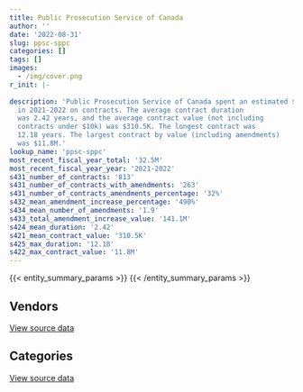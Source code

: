 ```yaml
---
title: Public Prosecution Service of Canada
author: ''
date: '2022-08-31'
slug: ppsc-sppc
categories: []
tags: []
images:
  - /img/cover.png
r_init: |-
  
description: 'Public Prosecution Service of Canada spent an estimated $32.5M
  in 2021-2022 on contracts. The average contract duration
  was 2.42 years, and the average contract value (not including
  contracts under $10k) was $310.5K. The longest contract was
  12.18 years. The largest contract by value (including amendments)
  was $11.8M.'
lookup_name: 'ppsc-sppc'
most_recent_fiscal_year_total: '32.5M'
most_recent_fiscal_year_year: '2021-2022'
s431_number_of_contracts: '813'
s431_number_of_contracts_with_amendments: '263'
s431_number_of_contracts_amendments_percentage: '32%'
s432_mean_amendment_increase_percentage: '490%'
s434_mean_number_of_amendments: '1.9'
s433_total_amendment_increase_value: '141.1M'
s424_mean_duration: '2.42'
s421_mean_contract_value: '310.5K'
s425_max_duration: '12.18'
s422_max_contract_value: '11.8M'
---
```


<script src="/rmarkdown-libs/htmlwidgets/htmlwidgets.js"></script>
<link href="/rmarkdown-libs/datatables-css/datatables-crosstalk.css" rel="stylesheet" />
<script src="/rmarkdown-libs/datatables-binding/datatables.js"></script>
<script src="/rmarkdown-libs/jquery/jquery-3.6.0.min.js"></script>
<link href="/rmarkdown-libs/dt-core-bootstrap/css/dataTables.bootstrap.min.css" rel="stylesheet" />
<link href="/rmarkdown-libs/dt-core-bootstrap/css/dataTables.bootstrap.extra.css" rel="stylesheet" />
<script src="/rmarkdown-libs/dt-core-bootstrap/js/jquery.dataTables.min.js"></script>
<script src="/rmarkdown-libs/dt-core-bootstrap/js/dataTables.bootstrap.min.js"></script>
<link href="/rmarkdown-libs/crosstalk/css/crosstalk.min.css" rel="stylesheet" />
<script src="/rmarkdown-libs/crosstalk/js/crosstalk.min.js"></script>
<script src="/rmarkdown-libs/htmlwidgets/htmlwidgets.js"></script>
<link href="/rmarkdown-libs/datatables-css/datatables-crosstalk.css" rel="stylesheet" />
<script src="/rmarkdown-libs/datatables-binding/datatables.js"></script>
<script src="/rmarkdown-libs/jquery/jquery-3.6.0.min.js"></script>
<link href="/rmarkdown-libs/dt-core-bootstrap/css/dataTables.bootstrap.min.css" rel="stylesheet" />
<link href="/rmarkdown-libs/dt-core-bootstrap/css/dataTables.bootstrap.extra.css" rel="stylesheet" />
<script src="/rmarkdown-libs/dt-core-bootstrap/js/jquery.dataTables.min.js"></script>
<script src="/rmarkdown-libs/dt-core-bootstrap/js/dataTables.bootstrap.min.js"></script>
<link href="/rmarkdown-libs/crosstalk/css/crosstalk.min.css" rel="stylesheet" />
<script src="/rmarkdown-libs/crosstalk/js/crosstalk.min.js"></script>

{{< entity_summary_params >}}
{{< /entity_summary_params >}}

## Vendors

<div id="htmlwidget-1" style="width:100%;height:auto;" class="datatables html-widget"></div>
<script type="application/json" data-for="htmlwidget-1">{"x":{"style":"bootstrap","filter":"none","vertical":false,"data":[["<a href=\"/vendors/advanced_business_interiors/\">Advanced Business Interiors<\/a>","<a href=\"/vendors/advanced_chippewa_technologies/\">Advanced Chippewa Technologies<\/a>","<a href=\"/vendors/altis_human_resources/\">Altis Human Resources<\/a>","<a href=\"/vendors/avi_spl_canada/\">AVI SPL Canada<\/a>","<a href=\"/vendors/bell_canada/\">Bell Canada<\/a>","<a href=\"/vendors/brookfield_asset_management/\">Brookfield Asset Management<\/a>","<a href=\"/vendors/cache_computer_consulting/\">Cache Computer Consulting<\/a>","<a href=\"/vendors/calian/\">Calian<\/a>","<a href=\"/vendors/canadian_corps_of_commissionaires/\">Canadian Corps of Commissionaires<\/a>","<a href=\"/vendors/carahsoft_technology/\">Carahsoft Technology<\/a>","<a href=\"/vendors/carswell/\">Carswell<\/a>","<a href=\"/vendors/cbci_telecom/\">CBCI Telecom<\/a>","<a href=\"/vendors/cdw_canada/\">CDW Canada<\/a>","<a href=\"/vendors/cgi/\">CGI<\/a>","<a href=\"/vendors/cision_canada/\">Cision Canada<\/a>","<a href=\"/vendors/csdc_systems/\">CSDC Systems<\/a>","<a href=\"/vendors/donna_cona/\">Donna Cona<\/a>","<a href=\"/vendors/dynamic_personnel_consultants/\">Dynamic Personnel Consultants<\/a>","<a href=\"/vendors/eberhard_von_huene_associates/\">Eberhard Von Huene Associates<\/a>","<a href=\"/vendors/ernst_young/\">Ernst Young<\/a>","<a href=\"/vendors/excel_human_resources/\">Excel Human Resources<\/a>","<a href=\"/vendors/fca_canada/\">FCA Canada<\/a>","<a href=\"/vendors/gartner/\">Gartner<\/a>","<a href=\"/vendors/global_knowledge/\">Global Knowledge<\/a>","<a href=\"/vendors/global_upholstery/\">Global Upholstery<\/a>","<a href=\"/vendors/hewlett_packard/\">Hewlett Packard<\/a>","<a href=\"/vendors/hypertec/\">Hypertec<\/a>","<a href=\"/vendors/ibm_canada/\">IBM Canada<\/a>","<a href=\"/vendors/ifathom/\">iFathom<\/a>","<a href=\"/vendors/integra_networks/\">Integra Networks<\/a>","<a href=\"/vendors/iron_mountain/\">Iron Mountain<\/a>","<a href=\"/vendors/j_m_ledressay_associates/\">J M Ledressay Associates<\/a>","<a href=\"/vendors/konica_minolta_business_solutions/\">Konica Minolta Business Solutions<\/a>","<a href=\"/vendors/language_research_development_group/\">Language Research Development Group<\/a>","<a href=\"/vendors/leo_pisces_services_group/\">Leo Pisces Services Group<\/a>","<a href=\"/vendors/lexisnexis_canada/\">LexisNexis Canada<\/a>","<a href=\"/vendors/like_10/\">Like 10<\/a>","<a href=\"/vendors/makwa_resourcing/\">Makwa Resourcing<\/a>","<a href=\"/vendors/mindwire_systems/\">Mindwire Systems<\/a>","<a href=\"/vendors/mtc_law/\">MTC Law<\/a>","<a href=\"/vendors/nattiq/\">NATTIQ<\/a>","<a href=\"/vendors/nisha_techonologies/\">Nisha Techonologies<\/a>","<a href=\"/vendors/northern_micro/\">Northern Micro<\/a>","<a href=\"/vendors/orangutech/\">Orangutech<\/a>","<a href=\"/vendors/panasonic/\">Panasonic<\/a>","<a href=\"/vendors/pattison_sign_group/\">Pattison Sign Group<\/a>","<a href=\"/vendors/printers_plus/\">Printers Plus<\/a>","<a href=\"/vendors/qmr/\">QMR<\/a>","<a href=\"/vendors/quintet_consulting/\">Quintet Consulting<\/a>","<a href=\"/vendors/raymond_chabot_grant_thornton/\">Raymond Chabot Grant Thornton<\/a>","<a href=\"/vendors/ricoh/\">Ricoh<\/a>","<a href=\"/vendors/samson_associes/\">Samson Associes<\/a>","<a href=\"/vendors/sierra_systems_group/\">Sierra Systems Group<\/a>","<a href=\"/vendors/skillsoft_canada/\">Skillsoft Canada<\/a>","<a href=\"/vendors/softchoice/\">Softchoice<\/a>","<a href=\"/vendors/systemscope/\">Systemscope<\/a>","<a href=\"/vendors/teknion/\">Teknion<\/a>","<a href=\"/vendors/teksystems_canada/\">Teksystems Canada<\/a>","<a href=\"/vendors/totem_offisource/\">Totem Offisource<\/a>","<a href=\"/vendors/tundra_technical_solutions/\">Tundra Technical Solutions<\/a>","<a href=\"/vendors/workdynamics_technologies/\">WorkDynamics Technologies<\/a>","<a href=\"/vendors/xerox/\">Xerox<\/a>"],[null,null,368365.32,null,37855,null,24860,null,1053674.45,27521.42,167011.93,69538.89,null,49031.64,4584.28,4499.13,null,null,null,3211.1,145934.67,null,null,null,133975.45,5751.85,null,11103.32,239951.28,null,393480,1471801.18,3559.25,null,188236.46,169581.46,195130.69,475228.13,null,1252186.52,14631.24,244094.22,39329.86,null,17619.18,null,41230.33,null,5536.98,37752.27,640386.6,14162.69,70659.48,null,null,null,54619.79,null,126937.94,9539.32,39809.05,143973.49],[null,null,83057.33,null,479283.68,20012.3,null,null,1036815.12,null,289142.6,15950,null,100254.64,6191.32,9861.66,null,null,17911.63,6880.93,73240.95,null,245529.08,null,14755.37,null,25413.7,null,24468.72,33854.26,502802.73,1475833.51,8514.28,null,188752.18,34129.57,51597,278856.57,23855.53,1255617.17,25869.72,798294.9,null,37290,null,null,41343.29,null,null,38307,865017.46,19876.66,107992.6,null,43060.24,126340.95,null,null,null,187419.68,16849.41,144367.94],[41568.87,358312.6,25894,27824.56,445792.8,null,null,null,1050319.41,null,20785.81,110958.76,71816.48,41909.72,6174.4,2631.71,null,null,null,null,148278.6,null,29174.04,11029.59,10426.51,null,null,null,null,null,493816.39,1471801.18,8491.01,6429.3,194728.8,250937.39,null,null,null,1252186.52,25799.04,382006.63,456591.15,19055.19,null,23641.65,null,null,null,38137.5,912712.88,36818.71,null,27683.88,27519.91,75929.05,11840.44,424951.7,null,null,null,143973.49],[null,null,11053.14,null,236573.88,null,null,140240.69,1153572.38,null,null,25216.89,48776.77,null,null,null,39832.5,59671.23,null,null,34968.56,41281.07,316752.86,96745.29,null,null,null,null,null,null,528225.74,1471801.18,17600.56,8557.16,207317.77,160739.19,null,null,null,1252186.52,null,27213.23,815702.53,null,null,null,null,9610.65,null,38985,937789.86,53675,null,20223.96,185497.63,null,10127.89,1304890.41,null,null,null,27802.26]],"container":"<table class=\"table table-striped table-hover row-border order-column display\">\n  <thead>\n    <tr>\n      <th>Vendor<\/th>\n      <th>2018-2019<\/th>\n      <th>2019-2020<\/th>\n      <th>2020-2021<\/th>\n      <th>2021-2022<\/th>\n    <\/tr>\n  <\/thead>\n<\/table>","options":{"order":[[4,"desc"]],"pageLength":10,"autoWidth":true,"columnDefs":[{"targets":1,"render":"function(data, type, row, meta) {\n    return type !== 'display' ? data : DTWidget.formatCurrency(data, \"$\", 2, 3, \",\", \".\", true, null);\n  }"},{"targets":2,"render":"function(data, type, row, meta) {\n    return type !== 'display' ? data : DTWidget.formatCurrency(data, \"$\", 2, 3, \",\", \".\", true, null);\n  }"},{"targets":3,"render":"function(data, type, row, meta) {\n    return type !== 'display' ? data : DTWidget.formatCurrency(data, \"$\", 2, 3, \",\", \".\", true, null);\n  }"},{"targets":4,"render":"function(data, type, row, meta) {\n    return type !== 'display' ? data : DTWidget.formatCurrency(data, \"$\", 2, 3, \",\", \".\", true, null);\n  }"},{"width":"16%","targets":[1,2,3,4]},{"className":"dt-right","targets":[1,2,3,4]}],"orderClasses":false}},"evals":["options.columnDefs.0.render","options.columnDefs.1.render","options.columnDefs.2.render","options.columnDefs.3.render"],"jsHooks":[]}</script>
<p class="text-right">
<a href="https://github.com/GoC-Spending/contracts-data/tree/main/data/out/departments/ppsc-sppc/summary_by_fiscal_year_by_vendor.csv" class="source-data-link btn btn-link">View source data</a>
</p>

## Categories

<div id="htmlwidget-2" style="width:100%;height:auto;" class="datatables html-widget"></div>
<script type="application/json" data-for="htmlwidget-2">{"x":{"style":"bootstrap","filter":"none","vertical":false,"data":[["<a href=\"/categories/other/\">(Other)<\/a>","<a href=\"/categories/facilities_and_construction/\">Facilities and construction<\/a>","<a href=\"/categories/office_management/\">Office management<\/a>","<a href=\"/categories/professional_services/\">Professional services<\/a>","<a href=\"/categories/information_technology/\">Information technology<\/a>","<a href=\"/categories/medical/\">Medical<\/a>","<a href=\"/categories/transportation_and_logistics/\">Transportation and logistics<\/a>","<a href=\"/categories/industrial_products_and_services/\">Industrial products and services<\/a>","<a href=\"/categories/travel/\">Travel<\/a>","<a href=\"/categories/security_and_protection/\">Security and protection<\/a>","<a href=\"/categories/human_capital/\">Human capital<\/a>"],[null,12104.69,2051082.35,28572123.86,1014180.42,null,115375.9,39843.48,329003.37,1053674.45,113976.13],[null,32150.15,1522678.71,30609158.7,1760361.37,205.99,78158.92,87793.86,117960.44,1041445.61,238170.47],[null,10345.75,1878361.57,27549811.8,2644706.86,29344.01,95047.97,220028.59,null,1100924.03,274691.51],[236573.88,4971.2,1785096.85,25539050.8,2996665.88,83283.99,131042.49,178094.59,null,1188743.4,310967.76]],"container":"<table class=\"table table-striped table-hover row-border order-column display\">\n  <thead>\n    <tr>\n      <th>Category<\/th>\n      <th>2018-2019<\/th>\n      <th>2019-2020<\/th>\n      <th>2020-2021<\/th>\n      <th>2021-2022<\/th>\n    <\/tr>\n  <\/thead>\n<\/table>","options":{"order":[[4,"desc"]],"dom":"t","pageLength":30,"autoWidth":true,"columnDefs":[{"targets":1,"render":"function(data, type, row, meta) {\n    return type !== 'display' ? data : DTWidget.formatCurrency(data, \"$\", 2, 3, \",\", \".\", true, null);\n  }"},{"targets":2,"render":"function(data, type, row, meta) {\n    return type !== 'display' ? data : DTWidget.formatCurrency(data, \"$\", 2, 3, \",\", \".\", true, null);\n  }"},{"targets":3,"render":"function(data, type, row, meta) {\n    return type !== 'display' ? data : DTWidget.formatCurrency(data, \"$\", 2, 3, \",\", \".\", true, null);\n  }"},{"targets":4,"render":"function(data, type, row, meta) {\n    return type !== 'display' ? data : DTWidget.formatCurrency(data, \"$\", 2, 3, \",\", \".\", true, null);\n  }"},{"width":"16%","targets":[1,2,3,4]},{"className":"dt-right","targets":[1,2,3,4]}],"orderClasses":false,"lengthMenu":[10,25,30,50,100]}},"evals":["options.columnDefs.0.render","options.columnDefs.1.render","options.columnDefs.2.render","options.columnDefs.3.render"],"jsHooks":[]}</script>
<p class="text-right">
<a href="https://github.com/GoC-Spending/contracts-data/tree/main/data/out/departments/ppsc-sppc/summary_by_fiscal_year_by_category.csv" class="source-data-link btn btn-link">View source data</a>
</p>
